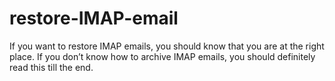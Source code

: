 # restore-IMAP-email
If you want to restore IMAP emails, you should know that you are at the right place. If you don’t know how to archive IMAP emails, you should definitely read this till the end. 
